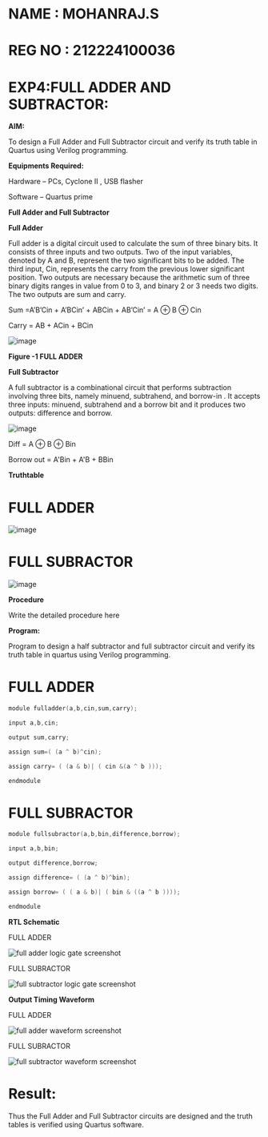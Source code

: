 # NAME : MOHANRAJ.S
# REG NO : 212224100036

# EXP4:FULL ADDER AND SUBTRACTOR:

**AIM:**

To design a Full Adder and Full Subtractor circuit and verify its truth table in Quartus using Verilog programming.

**Equipments Required:**

Hardware – PCs, Cyclone II , USB flasher

Software – Quartus prime

**Full Adder and Full Subtractor**

**Full Adder**

Full adder is a digital circuit used to calculate the sum of three binary bits. It consists of three inputs and two outputs. Two of the input variables, denoted by A and B, represent the two significant bits to be added. The third input, Cin, represents the carry from the previous lower significant position. Two outputs are necessary because the arithmetic sum of three binary digits ranges in value from 0 to 3, and binary 2 or 3 needs two digits. The two outputs are sum and carry.

Sum =A’B’Cin + A’BCin’ + ABCin + AB’Cin’ = A ⊕ B ⊕ Cin 

Carry = AB + ACin + BCin

![image](https://github.com/naavaneetha/FULL_ADDER_SUBTRACTOR/assets/154305477/0f30ba51-5ffb-4198-845f-18e054f675e7)

**Figure -1 FULL ADDER**

**Full Subtractor**

A full subtractor is a combinational circuit that performs subtraction involving three bits, namely minuend, subtrahend, and borrow-in . It accepts three inputs: minuend, subtrahend and a borrow bit and it produces two outputs: difference and borrow.

![image](https://github.com/naavaneetha/FULL_ADDER_SUBTRACTOR/assets/154305477/02b24f51-ab51-4304-9ad6-7b81ffc1ead5)

Diff = A ⊕ B ⊕ Bin 

Borrow out = A'Bin + A'B + BBin

**Truthtable**


# FULL ADDER

![image](https://github.com/user-attachments/assets/f498c445-fd3a-4e79-9e8a-3aabef86d2a4)


# FULL SUBRACTOR

![image](https://github.com/user-attachments/assets/26d770f8-64ef-4266-b758-8090fa9b32d4)


**Procedure**

Write the detailed procedure here

**Program:**

 Program to design a half subtractor and full subtractor circuit and verify its truth table in quartus using Verilog programming. 

# FULL ADDER
~~~C
module fulladder(a,b,cin,sum,carry);

input a,b,cin;

output sum,carry;

assign sum=( (a ^ b)^cin);

assign carry= ( (a & b)| ( cin &(a ^ b )));

endmodule
~~~

# FULL SUBRACTOR
~~~C
module fullsubractor(a,b,bin,difference,borrow);

input a,b,bin;

output difference,borrow;

assign difference= ( (a ^ b)^bin);

assign borrow= ( ( a & b)| ( bin & ((a ^ b ))));

endmodule
~~~

**RTL Schematic**

FULL ADDER

![full adder logic gate screenshot](https://github.com/user-attachments/assets/185d5335-bbd7-4078-b1eb-53173a2ecf28)



FULL SUBRACTOR


![full subtractor logic gate screenshot](https://github.com/user-attachments/assets/e62e8038-7a2e-4bb0-8c5a-ebee2e2b6c7e)


**Output Timing Waveform**

FULL ADDER

![full adder waveform screenshot](https://github.com/user-attachments/assets/b63e98de-4216-44ec-9102-82080407e08e)




FULL SUBRACTOR


![full subtractor waveform screenshot](https://github.com/user-attachments/assets/2a6a5327-cd60-40a5-8e0b-3a85be8bf88b)



# Result:

Thus the Full Adder and Full Subtractor circuits are designed and the truth tables is verified using Quartus software.



